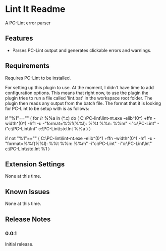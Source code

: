 # Lint It Readme

A PC-Lint error parser

## Features

- Parses PC-Lint output and generates clickable errors and warnings.

## Requirements

Requires PC-Lint to be installed.

For setting up this plugin to use. At the moment, I didn't have time to add configuration options. This
means that right now, to use the plugin the plugin tries to run a file called 'lint.bat' in the workspace root folder.
The plugin then reads any output from the batch file. The format that it is looking for PC-Lint to be setup with is as
follows:

if "%1"=="" (
	for /r %%a in (*.c) do (
		C:\PC-lint\lint-nt.exe -elib^(0^) +ffn -width^(0^) -hf1 -u -"format=%%f(%%l): %%t %%n: %%m" -i"c:\PC-Lint" -i"c:\PC-Lint\lnt" c:\PC-Lint\std.lnt %%a
	)
)

if not "%1"=="" (
	C:\PC-lint\lint-nt.exe -elib^(0^) +ffn -width^(0^) -hf1 -u -"format=%%f(%%l): %%t %%n: %%m" -i"c:\PC-Lint" -i"c:\PC-Lint\lnt" c:\PC-Lint\std.lnt %1
)

## Extension Settings

None at this time.

## Known Issues

None at this time.

## Release Notes

### 0.0.1

Initial release.
